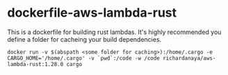 # dockerfile-aws-lambda-rust

This is a dockerfile for building rust lambdas. It's highly recommended you define a folder for cacheing your build dependencies.

```console
docker run -v $(abspath <some folder for caching>):/home/.cargo -e CARGO_HOME='/home/.cargo' -v `pwd`:/code -w /code richardanaya/aws-lambda-rust:1.28.0 cargo
```
